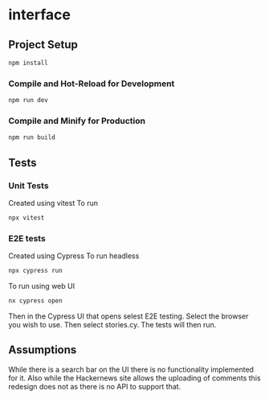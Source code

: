 # interface


## Project Setup

```sh
npm install
```

### Compile and Hot-Reload for Development

```sh
npm run dev
```

### Compile and Minify for Production

```sh
npm run build
```

## Tests
### Unit Tests
Created using vitest
To run

```sh
npx vitest
```

### E2E tests
Created using Cypress
To run headless
```sh
npx cypress run
```

To run using web UI
```sh
nx cypress open
```
Then in the Cypress UI that opens selest E2E testing. 
Select the browser you wish to use. 
Then select stories.cy. 
The tests will then run. 

## Assumptions
While there is a search bar on the UI there is no functionality implemented for it. Also while the Hackernews site allows the uploading of comments this redesign does not as there is no API to support that.
